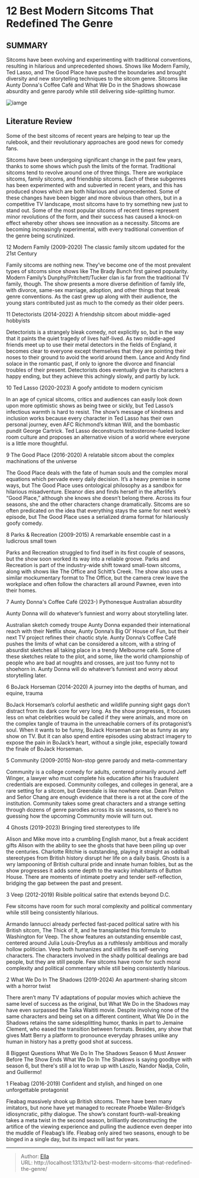 # 12 Best Modern Sitcoms That Redefined The Genre


## SUMMARY 


 Sitcoms have been evolving and experimenting with traditional conventions, resulting in hilarious and unprecedented shows. 
 Shows like Modern Family, Ted Lasso, and The Good Place have pushed the boundaries and brought diversity and new storytelling techniques to the sitcom genre. 
 Sitcoms like Aunty Donna&#39;s Coffee Café and What We Do in the Shadows showcase absurdity and genre parody while still delivering side-splitting humor. 

![iamge](https://static1.srcdn.com/wordpress/wp-content/uploads/2023/12/best-modern-sitcoms-changed-genre.jpg)

## Literature Review
Some of the best sitcoms of recent years are helping to tear up the rulebook, and their revolutionary approaches are good news for comedy fans.




Sitcoms have been undergoing significant change in the past few years, thanks to some shows which push the limits of the format. Traditional sitcoms tend to revolve around one of three things. There are workplace sitcoms, family sitcoms, and friendship sitcoms. Each of these subgenres has been experimented with and subverted in recent years, and this has produced shows which are both hilarious and unprecedented.
Some of these changes have been bigger and more obvious than others, but in a competitive TV landscape, most sitcoms have to try something new just to stand out. Some of the most popular sitcoms of recent times represent minor revolutions of the form, and their success has caused a knock-on effect whereby other shows see innovation as a necessity. Sitcoms are becoming increasingly experimental, with every traditional convention of the genre being scrutinized.









 








 12  Modern Family (2009-2020) 
The classic family sitcom updated for the 21st Century


 







Family sitcoms are nothing new. They’ve become one of the most prevalent types of sitcoms since shows like The Brady Bunch first gained popularity. Modern Family’s Dunphy/Pritchett/Tucker clan is far from the traditional TV family, though. The show presents a more diverse definition of family life, with divorce, same-sex marriage, adoption, and other things that break genre conventions. As the cast grew up along with their audience, the young stars contributed just as much to the comedy as their older peers.





 11  Detectorists (2014-2022) 
A friendship sitcom about middle-aged hobbyists
        

Detectorists is a strangely bleak comedy, not explicitly so, but in the way that it paints the quiet tragedy of lives half-lived. As two middle-aged friends meet up to use their metal detectors in the fields of England, it becomes clear to everyone except themselves that they are pointing their noses to their ground to avoid the world around them. Lance and Andy find solace in the romantic past, if only to ignore the divorce and financial troubles of their present. Detectorists does eventually give its characters a happy ending, but they achieve this achingly slowly, and partly by luck.





 10  Ted Lasso (2020-2023) 
A goofy antidote to modern cynicism


 







In an age of cynical sitcoms, critics and audiences can easily look down upon more optimistic shows as being twee or sickly, but Ted Lasso’s infectious warmth is hard to resist. The show’s message of kindness and inclusion works because every character in Ted Lasso has their own personal journey, even AFC Richmond’s kitman Will, and the bombastic pundit George Cartrick. Ted Lasso deconstructs testosterone-fueled locker room culture and proposes an alternative vision of a world where everyone is a little more thoughtful.





 9  The Good Place (2016-2020) 
A relatable sitcom about the complex machinations of the universe
        

The Good Place deals with the fate of human souls and the complex moral equations which pervade every daily decision. It’s a heavy premise in some ways, but The Good Place uses ontological philosophy as a sandbox for hilarious misadventure. Eleanor dies and finds herself in the afterlife’s “Good Place,” although she knows she doesn’t belong there. Across its four seasons, she and the other characters change dramatically. Sitcoms are so often predicated on the idea that everything stays the same for next week’s episode, but The Good Place uses a serialized drama format for hilariously goofy comedy.





 8  Parks &amp; Recreation (2009-2015) 
A remarkable ensemble cast in a ludicrous small town


 







Parks and Recreation struggled to find itself in its first couple of seasons, but the show soon worked its way into a reliable groove. Parks and Recreation is part of the industry-wide shift toward small-town sitcoms, along with shows like The Office and Schitt’s Creek. The show also uses a similar mockumentary format to The Office, but the camera crew leave the workplace and often follow the characters all around Pawnee, even into their homes.





 7  Aunty Donna&#39;s Coffee Café (2023-) 
Pythonesque Australian absurdity
        

Aunty Donna will do whatever’s funniest and worry about storytelling later. 

Australian sketch comedy troupe Aunty Donna expanded their international reach with their Netflix show, Aunty Donna’s Big Ol’ House of Fun, but their next TV project refines their chaotic style. Aunty Donna’s Coffee Café pushes the limits of what can be considered a sitcom, with a string of absurdist sketches all taking place in a trendy Melbourne café. Some of these sketches relate to the plot, and some, like the world championship of people who are bad at noughts and crosses, are just too funny not to shoehorn in. Aunty Donna will do whatever’s funniest and worry about storytelling later.





 6  BoJack Horseman (2014-2020) 
A journey into the depths of human, and equine, trauma


 







BoJack Horseman’s colorful aesthetic and wildlife punning sight gags don’t distract from its dark core for very long. As the show progresses, it focuses less on what celebrities would be called if they were animals, and more on the complex tangle of trauma in the unreachable corners of its protagonist’s soul. When it wants to be funny, BoJack Horseman can be as funny as any show on TV. But it can also spend entire episodes using abstract imagery to expose the pain in BoJack’s heart, without a single joke, especially toward the finale of BoJack Horseman.





 5  Community (2009-2015) 
Non-stop genre parody and meta-commentary
        

Community is a college comedy for adults, centered primarily around Jeff Winger, a lawyer who must complete his education after his fraudulent credentials are exposed. Community colleges, and colleges in general, are a rare setting for a sitcom, but Greendale is like nowhere else. Dean Pelton and Señor Chang are enough evidence that there is a rot at the core of the institution. Community takes some great characters and a strange setting through dozens of genre parodies across its six seasons, so there’s no guessing how the upcoming Community movie will turn out.





 4  Ghosts (2019-2023) 
Bringing tired stereotypes to life
        

Alison and Mike move into a crumbling English manor, but a freak accident gifts Alison with the ability to see the ghosts that have been piling up over the centuries. Charlotte Ritchie is outstanding, playing it straight as oddball stereotypes from British history disrupt her life on a daily basis. Ghosts is a wry lampooning of British cultural pride and innate human foibles, but as the show progresses it adds some depth to the wacky inhabitants of Button House. There are moments of intimate poetry and tender self-reflection, bridging the gap between the past and present.





 3  Veep (2012-2019) 
Risible political satire that extends beyond D.C.
        

Few sitcoms have room for such moral complexity and political commentary while still being consistently hilarious. 

Armando Iannucci already perfected fast-paced political satire with his British sitcom, The Thick of It, and he transplanted this formula to Washington for Veep. The show features an outstanding ensemble cast, centered around Julia Louis-Dreyfus as a ruthlessly ambitious and morally hollow politician. Veep both humanizes and villifies its self-serving characters. The characters involved in the shady political dealings are bad people, but they are still people. Few sitcoms have room for such moral complexity and political commentary while still being consistently hilarious.





 2  What We Do In The Shadows (2019-2024) 
An apartment-sharing sitcom with a horror twist
        

There aren’t many TV adaptations of popular movies which achieve the same level of success as the original, but What We Do in the Shadows may have even surpassed the Taika Waititi movie. Despite involving none of the same characters and being set on a different continent, What We Do in the Shadows retains the same sidesplitting humor, thanks in part to Jemaine Clement, who eased the transition between formats. Besides, any show that gives Matt Berry a platform to pronounce everyday phrases unlike any human in history has a pretty good shot at success.
            
 
 8 Biggest Questions What We Do In The Shadows Season 6 Must Answer Before The Show Ends 
What We Do In The Shadows is saying goodbye with season 6, but there&#39;s still a lot to wrap up with Laszlo, Nandor Nadja, Colin, and Guillermo!









 1  Fleabag (2016-2019) 
Confident and stylish, and hinged on one unforgettable protagonist
        

Fleabag massively shook up British sitcoms. There have been many imitators, but none have yet managed to recreate Phoebe Waller-Bridge’s idiosyncratic, pithy dialogue. The show’s constant fourth-wall-breaking takes a meta twist in the second season, brilliantly deconstructing the artifice of the viewing experience and pulling the audience even deeper into the muddle of Fleabag’s life. Fleabag only aired two seasons, enough to be binged in a single day, but its impact will last for years. 

---

> Author: [Ella](https://instagram.hk.cn/)  
> URL: http://localhost:1313/tv/12-best-modern-sitcoms-that-redefined-the-genre/  

